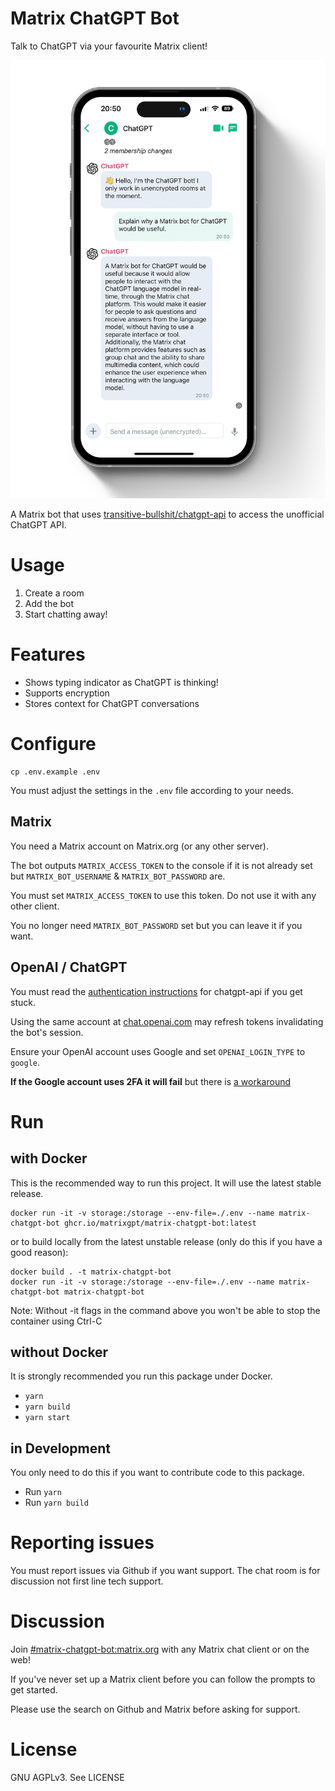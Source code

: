Matrix ChatGPT Bot
==================

Talk to ChatGPT via your favourite Matrix client!

![Screenshot of Element iOS app showing conversation with bot](img/matrix-chatgpt.png)

A Matrix bot that uses [transitive-bullshit/chatgpt-api](https://github.com/transitive-bullshit/chatgpt-api) to access the unofficial ChatGPT API.

# Usage
1. Create a room
2. Add the bot
3. Start chatting away!

# Features
- Shows typing indicator as ChatGPT is thinking!
- Supports encryption
- Stores context for ChatGPT conversations

# Configure

```
cp .env.example .env
```

You must adjust the settings in the `.env` file according to your needs.

## Matrix
You need a Matrix account on Matrix.org (or any other server).

The bot outputs `MATRIX_ACCESS_TOKEN` to the console if it is not already set but `MATRIX_BOT_USERNAME` & `MATRIX_BOT_PASSWORD` are.

You must set `MATRIX_ACCESS_TOKEN` to use this token. Do not use it with any other client.

You no longer need `MATRIX_BOT_PASSWORD` set but you can leave it if you want.

## OpenAI / ChatGPT

You must read the [authentication instructions](https://www.npmjs.com/package/chatgpt#usage) for chatgpt-api if you get stuck.

Using the same account at [chat.openai.com](https://chat.openai.com) may refresh tokens invalidating the bot's session. 

Ensure your OpenAI account uses Google and set `OPENAI_LOGIN_TYPE` to `google`.

**If the Google account uses 2FA it will fail** but there is [a workaround](https://github.com/transitive-bullshit/chatgpt-api/issues/169#issuecomment-1362206780)

# Run

## with Docker

This is the recommended way to run this project. It will use the latest stable release.

```
docker run -it -v storage:/storage --env-file=./.env --name matrix-chatgpt-bot ghcr.io/matrixgpt/matrix-chatgpt-bot:latest
```

or to build locally from the latest unstable release (only do this if you have a good reason):

```
docker build . -t matrix-chatgpt-bot
docker run -it -v storage:/storage --env-file=./.env --name matrix-chatgpt-bot matrix-chatgpt-bot
```

Note: Without -it flags in the command above you won't be able to stop the container using Ctrl-C

## without Docker

It is strongly recommended you run this package under Docker.

- `yarn`
- `yarn build`
- `yarn start`

## in Development

You only need to do this if you want to contribute code to this package.

- Run `yarn`
- Run `yarn build`

# Reporting issues

You must report issues via Github if you want support. The chat room is for discussion not first line tech support.

# Discussion

Join [#matrix-chatgpt-bot:matrix.org](https://matrix.to/#/#matrix-chatgpt-bot:matrix.org) with any Matrix chat client or on the web!

If you've never set up a Matrix client before you can follow the prompts to get started.

Please use the search on Github and Matrix before asking for support. 

# License
GNU AGPLv3. See LICENSE
